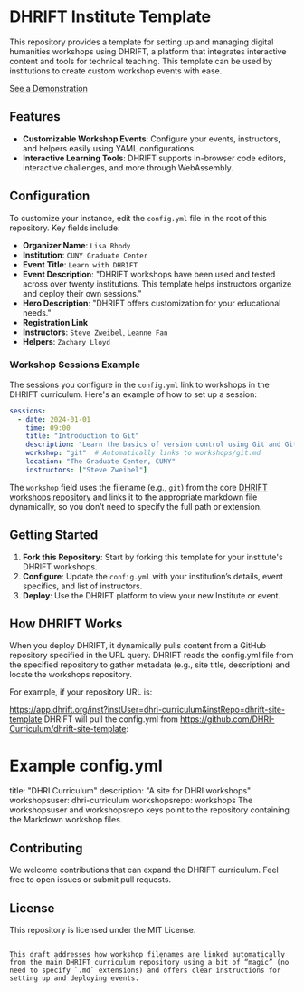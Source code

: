 # DHRIFT Institute Template

This repository provides a template for setting up and managing digital humanities workshops using DHRIFT, a platform that integrates interactive content and tools for technical teaching. This template can be used by institutions to create custom workshop events with ease.

[See a Demonstration](https://app.dhrift.org/inst?instUser=GC-DRI&instRepo=GCDRI24Schedule)

## Features

- **Customizable Workshop Events**: Configure your events, instructors, and helpers easily using YAML configurations.
- **Interactive Learning Tools**: DHRIFT supports in-browser code editors, interactive challenges, and more through WebAssembly.

## Configuration

To customize your instance, edit the `config.yml` file in the root of this repository. Key fields include:

- **Organizer Name**: `Lisa Rhody`
- **Institution**: `CUNY Graduate Center`
- **Event Title**: `Learn with DHRIFT`
- **Event Description**: "DHRIFT workshops have been used and tested across over twenty institutions. This template helps instructors organize and deploy their own sessions."
- **Hero Description**: "DHRIFT offers customization for your educational needs."
- **Registration Link**
- **Instructors**: `Steve Zweibel`, `Leanne Fan`
- **Helpers**: `Zachary Lloyd`

### Workshop Sessions Example

The sessions you configure in the `config.yml` link to workshops in the DHRIFT curriculum. Here's an example of how to set up a session:

```yaml
sessions:
  - date: 2024-01-01
    time: 09:00
    title: "Introduction to Git"
    description: "Learn the basics of version control using Git and GitHub."
    workshop: "git"  # Automatically links to workshops/git.md
    location: "The Graduate Center, CUNY"
    instructors: ["Steve Zweibel"]
```

The `workshop` field uses the filename (e.g., `git`) from the core [DHRIFT workshops repository](https://github.com/DHRI-Curriculum/workshops) and links it to the appropriate markdown file dynamically, so you don’t need to specify the full path or extension.

## Getting Started

1. **Fork this Repository**: Start by forking this template for your institute's DHRIFT workshops.
2. **Configure**: Update the `config.yml` with your institution’s details, event specifics, and list of instructors.
3. **Deploy**: Use the DHRIFT platform to view your new Institute or event.

## How DHRIFT Works
When you deploy DHRIFT, it dynamically pulls content from a GitHub repository specified in the URL query. DHRIFT reads the config.yml file from the specified repository to gather metadata (e.g., site title, description) and locate the workshops repository.

For example, if your repository URL is:

https://app.dhrift.org/inst?instUser=dhri-curriculum&instRepo=dhrift-site-template
DHRIFT will pull the config.yml from https://github.com/DHRI-Curriculum/dhrift-site-template:

# Example config.yml
title: "DHRI Curriculum"
description: "A site for DHRI workshops"
workshopsuser: dhri-curriculum
workshopsrepo: workshops 
The workshopsuser and workshopsrepo keys point to the repository containing the Markdown workshop files.

## Contributing

We welcome contributions that can expand the DHRIFT curriculum. Feel free to open issues or submit pull requests.

## License

This repository is licensed under the MIT License.
```

This draft addresses how workshop filenames are linked automatically from the main DHRIFT curriculum repository using a bit of “magic” (no need to specify `.md` extensions) and offers clear instructions for setting up and deploying events.
